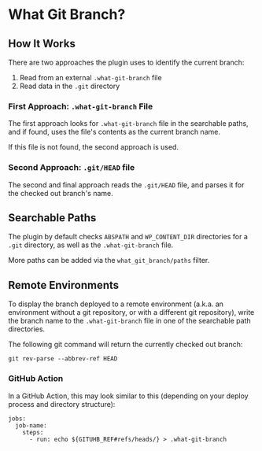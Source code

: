 # What Git Branch?

## How It Works

There are two approaches the plugin uses to identify the current branch:

1. Read from an external `.what-git-branch` file
1. Read data in the `.git` directory

### First Approach: `.what-git-branch` File

The first approach looks for `.what-git-branch` file in the searchable paths, and if found, uses the file's contents as the current branch name.

If this file is not found, the second approach is used.

### Second Approach: `.git/HEAD` file

The second and final approach reads the `.git/HEAD` file, and parses it for the checked out branch's name.

## Searchable Paths

The plugin by default checks `ABSPATH` and `WP_CONTENT_DIR` directories for a `.git` directory, as well as the `.what-git-branch` file.

More paths can be added via the `what_git_branch/paths` filter.

## Remote Environments

To display the branch deployed to a remote environment (a.k.a. an environment without a git repository, or with a different git repository), write the branch name to the `.what-git-branch` file in one of the searchable path directories.

The following git command will return the currently checked out branch:

```
git rev-parse --abbrev-ref HEAD
```

### GitHub Action

In a GitHub Action, this may look similar to this (depending on your deploy process and directory structure):

```
jobs:
  job-name:
    steps:
      - run: echo ${GITUHB_REF#refs/heads/} > .what-git-branch
```